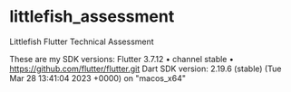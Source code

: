 # littlefish_assessment

Littlefish Flutter Technical Assessment

These are my SDK versions: Flutter 3.7.12 • channel stable • https://github.com/flutter/flutter.git Dart SDK version: 2.19.6 (stable) (Tue Mar 28 13:41:04 2023 +0000) on "macos_x64"
